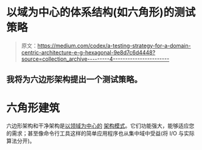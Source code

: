 # 以域为中心的体系结构(如六角形)的测试策略

> 原文：<https://medium.com/codex/a-testing-strategy-for-a-domain-centric-architecture-e-g-hexagonal-9e8d7c6d4448?source=collection_archive---------4----------------------->

## 我将为六边形架构提出一个测试策略。

# 六角形建筑

六边形架构和干净架构是[以领域为中心的](/codex/clean-architecture-for-dummies-df6561d42c94) [架构模式](https://en.wikipedia.org/wiki/Architectural_pattern)。它们功能强大，能够适应您的需求；甚至像命令行工具这样的简单应用程序也从集中域中受益(将 I/O 与实际算法分开)。